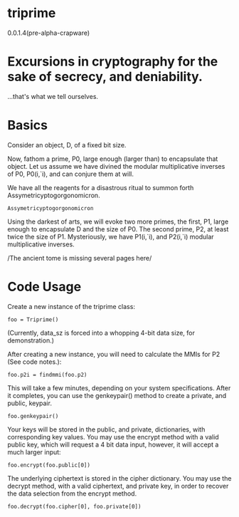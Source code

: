 # triprime 
0.0.1.4(pre-alpha-crapware)

# Excursions in cryptography for the sake of secrecy, and deniability.
...that's what we tell ourselves.

# Basics
Consider an object, D, of a fixed bit size.

Now, fathom a prime, P0, large enough (larger than) to encapsulate that object.
Let us assume we have divined the modular multiplicative inverses of P0, P0(i,\`i), and can conjure them at will.

We have all the reagents for a disastrous ritual to summon forth Assymetricyptogorgonomicron.

`Assymetricyptogorgonomicron`

Using the darkest of arts, we will evoke two more primes, the first, P1, large enough to encapsulate D and the size of P0. The second prime, P2, at least twice the size of P1. Mysteriously, we have P1(i,\`i), and P2(i,\`i) modular multiplicative inverses.

/The ancient tome is missing several pages here/

# Code Usage
Create a new instance of the triprime class:

`foo = Triprime()`

(Currently, data_sz is forced into a whopping 4-bit data size, for demonstration.)

After creating a new instance, you will need to calculate the MMIs for P2 (See code notes.):

`foo.p2i = findmmi(foo.p2)`

This will take a few minutes, depending on your system specifications. After it completes, you can use the genkeypair() method to create a private, and public, keypair.

`foo.genkeypair()`

Your keys will be stored in the public, and private, dictionaries, with corresponding key values. You may use the encrypt method with a valid public key, which will request a 4 bit data input, however, it will accept a much larger input:

`foo.encrypt(foo.public[0])`

The underlying ciphertext is stored in the cipher dictionary. You may use the decrypt method, with a valid ciphertext, and private key, in order to recover the data selection from the encrypt method.

`foo.decrypt(foo.cipher[0], foo.private[0])`
